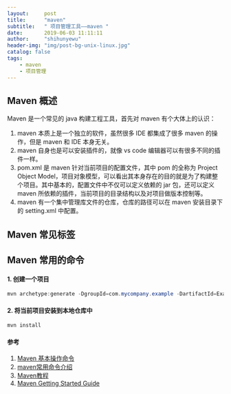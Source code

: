 ```yaml
---
layout:     post
title:      "maven"
subtitle:   " 项目管理工具——maven "
date:       2019-06-03 11:11:11
author:     "shihunyewu"
header-img: "img/post-bg-unix-linux.jpg"
catalog: false
tags:
    - maven
    - 项目管理
---
```


## Maven 概述
Maven 是一个常见的 java 构建工程工具，首先对 maven 有个大体上的认识：
1. maven 本质上是一个独立的软件，虽然很多 IDE 都集成了很多 maven 的操作，但是 maven 和 IDE 本身无关。
2. maven 自身也是可以安装插件的，就像 vs code 编辑器可以有很多不同的插件一样。
3. pom.xml 是 maven 针对当前项目的配置文件，其中 pom 的全称为 Project Object Model，项目对象模型，可以看出其本身存在的目的就是为了构建整个项目。其中基本的，配置文件中不仅可以定义依赖的 jar 包，还可以定义 maven 所依赖的插件，当前项目的目录结构以及对项目做版本控制等。
4. maven 有一个集中管理库文件的仓库，仓库的路径可以在 maven 安装目录下的 setting.xml 中配置。

## Maven 常见标签

## Maven 常用的命令
#### 1. 创建一个项目
```java
mvn archetype:generate -DgroupId=com.mycompany.example -DartifactId=Example
```
#### 2. 将当前项目安装到本地仓库中
```java
mvn install
```

#### 参考
1. [Maven 基本操作命令](https://www.cnblogs.com/yanyd/p/4266524.html)
2. [maven常用命令介绍](https://www.cnblogs.com/adolfmc/archive/2012/07/31/2616908.html)
3. [Maven教程](https://www.yiibai.com/maven)
4. [Maven Getting Started Guide](http://maven.apache.org/guides/getting-started/index.html)